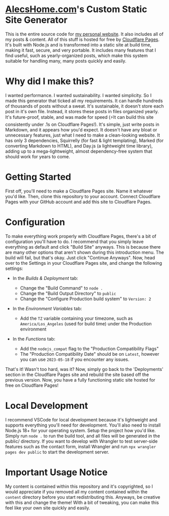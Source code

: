 # [AlecsHome.com](https://alecshome.com)'s Custom Static Site Generator
This is the entire source code for [my personal website](https://alecshome.com). It also includes all of my posts & content. All of this stuff is hosted for free by [Cloudflare Pages](https://pages.cloudflare.com/). It's built with Node.js and is transformed into a static site at build time, making it fast, secure, and very portable. It includes many features that I find useful, such as yearly-organized posts, which make this system suitable for handling many, many posts quickly and easily.

# Why did I make this?
I wanted performance. I wanted sustainability. I wanted simplicity. So I made this generator that ticked all my requirements. It can handle hundreds of thousands of posts without a sweat. It's sustainable, it doesn't store each post in it's own file. Instead, it stores these posts in files organized yearly. It's future-proof, stable, and was made for speed (⚡It can build this site consistently under .1s on Cloudflare Pages!). It's simple, just write posts in Markdown, and it appears how you'd expect. It doesn't have any bloat or unnecessary features, just what I need to make a clean-looking website. It has only 3 dependencies, Squirrelly (for fast & light templating), Marked (for converting Markdown to HTML), and Day.js (a lightweight time library), adding up to a mega-lightweight, almost dependency-free system that should work for years to come. 

# Getting Started
First off, you'll need to make a Cloudflare Pages site. Name it whatever you'd like. Then, clone this repository to your account. Connect Cloudflare Pages with your GitHub account and add this site to Cloudflare Pages.

# Configuration
To make everything work properly with Cloudflare Pages, there's a bit of configuration you'll have to do. 
I recommend that you simply leave everything as default and click "Build Site" anyways. This is because there are many other options that aren't shown during this introduction menu. The build will fail, but that's okay. Just click "Continue Anyways". Now, head over to the Settings in your Cloudflare Pages site, and change the following settings:
* In the *Builds & Deployment* tab:
    - Change the "Build Command" to `node .`
    - Change the "Build Output Directory" to `public`
    - Change the "Configure Production build system" to `Version: 2`

* In the *Environment Variables* tab: 
    - Add the `TZ` variable containing your timezone, such as `America/Los_Angeles` (used for build time) under the Production environment

* In the *Functions* tab:
  - Add the `nodejs_compat` flag to the "Production Compatibility Flags"
  - The "Production Compatibility Date" should be on `Latest`, however you can use `2023-05-18` if you encounter any issues.

That's it! Wasn't too hard, was it? Now, simply go back to the 'Deployments' section in the Cloudflare Pages site and rebuild the site based off the previous version. Now, you have a fully functioning static site hosted for free on Cloudflare Pages!

# Local Development
I recommend VSCode for local development because it's lightweight and supports everything you'll need for development. You'll also need to install Node.js 18+ for your operating system. Setup the project how you'd like. Simply run `node .` to run the build tool, and all files will be generated in the public/ directory. If you want to develop with Wrangler to test server-side features such as the contact form, install Wrangler and run `npx wrangler pages dev public` to start the development server. 

# Important Usage Notice
My content is contained within this repository and it's copyrighted, so I would appreciate if you removed all my content contained within the `content` directory before you start redistributing this. Anyways, be creative with this and change the theme! With a bit of tweaking, you can make this feel like your own site quickly and easily.
